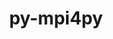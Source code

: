 ---
title: "py-mpi4py"
layout: cache
categories: [package, develop-2023-10-15]
meta: {"versions": ["3.1.4"], "compilers": ["cce@=15.0.1", "gcc@=11.1.0", "gcc@=11.4.0", "gcc@=9.4.0", "oneapi@=2023.2.1"], "oss": ["rhel8", "ubuntu20.04"], "platforms": ["linux"], "targets": ["neoverse_v1", "ppc64le", "x86_64_v3", "zen4"], "stacks": ["data-vis-sdk", "e4s", "e4s-cray-rhel", "e4s-neoverse_v1", "e4s-oneapi", "e4s-power", "e4s-rocm-external", "root"], "num_specs": 13, "num_specs_by_stack": {"e4s-cray-rhel": 2, "root": 13, "e4s-neoverse_v1": 2, "e4s-power": 2, "data-vis-sdk": 2, "e4s": 3, "e4s-rocm-external": 1, "e4s-oneapi": 2}}
spec_details: [{"hash": "jipmomlr6lcpl2fwzirxjpj7bqm2s4qc", "compiler": "cce@=15.0.1", "versions": ["3.1.4"], "os": "rhel8", "platform": "linux", "target": "zen4", "variants": ["build_system=python_pip"], "stacks": ["e4s-cray-rhel", "root"], "size": "-", "tarball": "https://binaries.spack.io/releases/develop-2023-10-15/build_cache/linux-rhel8-zen4/cce-15.0.1/py-mpi4py-3.1.4/linux-rhel8-zen4-cce-15.0.1-py-mpi4py-3.1.4-jipmomlr6lcpl2fwzirxjpj7bqm2s4qc.spack"}, {"hash": "jgmzblwpww55bhygob4lrtxaziytomhs", "compiler": "cce@=15.0.1", "versions": ["3.1.4"], "os": "rhel8", "platform": "linux", "target": "zen4", "variants": ["build_system=python_pip"], "stacks": ["e4s-cray-rhel", "root"], "size": "-", "tarball": "https://binaries.spack.io/releases/develop-2023-10-15/build_cache/linux-rhel8-zen4/cce-15.0.1/py-mpi4py-3.1.4/linux-rhel8-zen4-cce-15.0.1-py-mpi4py-3.1.4-jgmzblwpww55bhygob4lrtxaziytomhs.spack"}, {"hash": "qgeyvyd3ge6ygcgs5dxxpaydclt45w2l", "compiler": "gcc@=11.4.0", "versions": ["3.1.4"], "os": "ubuntu20.04", "platform": "linux", "target": "neoverse_v1", "variants": ["build_system=python_pip"], "stacks": ["root", "e4s-neoverse_v1"], "size": "-", "tarball": "https://binaries.spack.io/releases/develop-2023-10-15/build_cache/linux-ubuntu20.04-neoverse_v1/gcc-11.4.0/py-mpi4py-3.1.4/linux-ubuntu20.04-neoverse_v1-gcc-11.4.0-py-mpi4py-3.1.4-qgeyvyd3ge6ygcgs5dxxpaydclt45w2l.spack"}, {"hash": "ziraecpzsxm5zjdyvymyitu2ja7djhe7", "compiler": "gcc@=11.4.0", "versions": ["3.1.4"], "os": "ubuntu20.04", "platform": "linux", "target": "neoverse_v1", "variants": ["build_system=python_pip"], "stacks": ["root", "e4s-neoverse_v1"], "size": "-", "tarball": "https://binaries.spack.io/releases/develop-2023-10-15/build_cache/linux-ubuntu20.04-neoverse_v1/gcc-11.4.0/py-mpi4py-3.1.4/linux-ubuntu20.04-neoverse_v1-gcc-11.4.0-py-mpi4py-3.1.4-ziraecpzsxm5zjdyvymyitu2ja7djhe7.spack"}, {"hash": "66c3ow7ivxav75izvl5xxu7z555yfbmm", "compiler": "gcc@=9.4.0", "versions": ["3.1.4"], "os": "ubuntu20.04", "platform": "linux", "target": "ppc64le", "variants": ["build_system=python_pip"], "stacks": ["root", "e4s-power"], "size": "-", "tarball": "https://binaries.spack.io/releases/develop-2023-10-15/build_cache/linux-ubuntu20.04-ppc64le/gcc-9.4.0/py-mpi4py-3.1.4/linux-ubuntu20.04-ppc64le-gcc-9.4.0-py-mpi4py-3.1.4-66c3ow7ivxav75izvl5xxu7z555yfbmm.spack"}, {"hash": "tvkcp6hn23fgtbhcj6cno5etxri2ijkg", "compiler": "gcc@=9.4.0", "versions": ["3.1.4"], "os": "ubuntu20.04", "platform": "linux", "target": "ppc64le", "variants": ["build_system=python_pip"], "stacks": ["root", "e4s-power"], "size": "-", "tarball": "https://binaries.spack.io/releases/develop-2023-10-15/build_cache/linux-ubuntu20.04-ppc64le/gcc-9.4.0/py-mpi4py-3.1.4/linux-ubuntu20.04-ppc64le-gcc-9.4.0-py-mpi4py-3.1.4-tvkcp6hn23fgtbhcj6cno5etxri2ijkg.spack"}, {"hash": "3bfixm4d54nqlenzm36yby56zzbnbxiv", "compiler": "gcc@=11.1.0", "versions": ["3.1.4"], "os": "ubuntu20.04", "platform": "linux", "target": "x86_64_v3", "variants": ["build_system=python_pip"], "stacks": ["root", "data-vis-sdk"], "size": "-", "tarball": "https://binaries.spack.io/releases/develop-2023-10-15/build_cache/linux-ubuntu20.04-x86_64_v3/gcc-11.1.0/py-mpi4py-3.1.4/linux-ubuntu20.04-x86_64_v3-gcc-11.1.0-py-mpi4py-3.1.4-3bfixm4d54nqlenzm36yby56zzbnbxiv.spack"}, {"hash": "32zi3nwiurnrotojevl2fxcmih26jpjh", "compiler": "gcc@=11.1.0", "versions": ["3.1.4"], "os": "ubuntu20.04", "platform": "linux", "target": "x86_64_v3", "variants": ["build_system=python_pip"], "stacks": ["root", "data-vis-sdk"], "size": "-", "tarball": "https://binaries.spack.io/releases/develop-2023-10-15/build_cache/linux-ubuntu20.04-x86_64_v3/gcc-11.1.0/py-mpi4py-3.1.4/linux-ubuntu20.04-x86_64_v3-gcc-11.1.0-py-mpi4py-3.1.4-32zi3nwiurnrotojevl2fxcmih26jpjh.spack"}, {"hash": "cisgegknnhrqn4ytv7bphgf4n343gytr", "compiler": "gcc@=11.4.0", "versions": ["3.1.4"], "os": "ubuntu20.04", "platform": "linux", "target": "x86_64_v3", "variants": ["build_system=python_pip"], "stacks": ["e4s", "root"], "size": "-", "tarball": "https://binaries.spack.io/releases/develop-2023-10-15/build_cache/linux-ubuntu20.04-x86_64_v3/gcc-11.4.0/py-mpi4py-3.1.4/linux-ubuntu20.04-x86_64_v3-gcc-11.4.0-py-mpi4py-3.1.4-cisgegknnhrqn4ytv7bphgf4n343gytr.spack"}, {"hash": "w7jutlawsyzvfndrzzc6hzi4kuw4hqbf", "compiler": "gcc@=11.4.0", "versions": ["3.1.4"], "os": "ubuntu20.04", "platform": "linux", "target": "x86_64_v3", "variants": ["build_system=python_pip"], "stacks": ["e4s", "root", "e4s-rocm-external"], "size": "-", "tarball": "https://binaries.spack.io/releases/develop-2023-10-15/build_cache/linux-ubuntu20.04-x86_64_v3/gcc-11.4.0/py-mpi4py-3.1.4/linux-ubuntu20.04-x86_64_v3-gcc-11.4.0-py-mpi4py-3.1.4-w7jutlawsyzvfndrzzc6hzi4kuw4hqbf.spack"}, {"hash": "c5txg2n3fhf5mfx5wpdyo7r2kcewdagj", "compiler": "gcc@=11.4.0", "versions": ["3.1.4"], "os": "ubuntu20.04", "platform": "linux", "target": "x86_64_v3", "variants": ["build_system=python_pip"], "stacks": ["e4s", "root"], "size": "-", "tarball": "https://binaries.spack.io/releases/develop-2023-10-15/build_cache/linux-ubuntu20.04-x86_64_v3/gcc-11.4.0/py-mpi4py-3.1.4/linux-ubuntu20.04-x86_64_v3-gcc-11.4.0-py-mpi4py-3.1.4-c5txg2n3fhf5mfx5wpdyo7r2kcewdagj.spack"}, {"hash": "yjhaoktmzmyjksmgnkfik2t7w35jf26s", "compiler": "oneapi@=2023.2.1", "versions": ["3.1.4"], "os": "ubuntu20.04", "platform": "linux", "target": "x86_64_v3", "variants": ["build_system=python_pip"], "stacks": ["root", "e4s-oneapi"], "size": "-", "tarball": "https://binaries.spack.io/releases/develop-2023-10-15/build_cache/linux-ubuntu20.04-x86_64_v3/oneapi-2023.2.1/py-mpi4py-3.1.4/linux-ubuntu20.04-x86_64_v3-oneapi-2023.2.1-py-mpi4py-3.1.4-yjhaoktmzmyjksmgnkfik2t7w35jf26s.spack"}, {"hash": "tpxswj3okzlc5nkub3fr7figfwf4mdec", "compiler": "oneapi@=2023.2.1", "versions": ["3.1.4"], "os": "ubuntu20.04", "platform": "linux", "target": "x86_64_v3", "variants": ["build_system=python_pip"], "stacks": ["root", "e4s-oneapi"], "size": "-", "tarball": "https://binaries.spack.io/releases/develop-2023-10-15/build_cache/linux-ubuntu20.04-x86_64_v3/oneapi-2023.2.1/py-mpi4py-3.1.4/linux-ubuntu20.04-x86_64_v3-oneapi-2023.2.1-py-mpi4py-3.1.4-tpxswj3okzlc5nkub3fr7figfwf4mdec.spack"}]
---